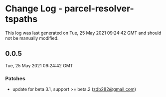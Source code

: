 # Change Log - parcel-resolver-tspaths

This log was last generated on Tue, 25 May 2021 09:24:42 GMT and should not be manually modified.

<!-- Start content -->

## 0.0.5

Tue, 25 May 2021 09:24:42 GMT

### Patches

- update for beta 3.1, support >= beta.2 (zdb282@gmail.com)
